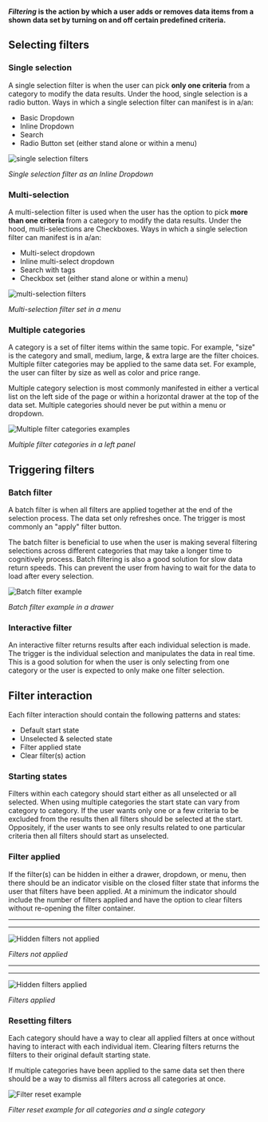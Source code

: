 **_Filtering_ is the action by which a user adds or removes data items from a shown data set by turning on and off certain predefined criteria.**

## Selecting filters

### Single selection
A single selection filter is when the user can pick **only one criteria** from a category to modify the data results. Under the hood, single selection is a radio button. Ways in which a single selection filter can manifest is in a/an:

- Basic Dropdown
- Inline Dropdown
- Search
- Radio Button set (either stand alone or within a menu)

![single selection filters](images/filter-1.png)

_Single selection filter as an Inline Dropdown_


### Multi-selection
A multi-selection filter is used when the user has the option to pick **more than one criteria** from a category to modify the data results. Under the hood, multi-selections are Checkboxes. Ways in which a single selection filter can manifest is in a/an:

- Multi-select dropdown
- Inline multi-select dropdown
- Search with tags
- Checkbox set (either stand alone or within a menu)

![multi-selection filters](images/filter-2.png)

_Multi-selection filter set in a menu_

### Multiple categories
A category is a set of filter items within the same topic. For example, "size" is the category and small, medium, large, & extra large are the filter choices. Multiple filter categories may be applied to the same data set. For example, the user can filter by size as well as color and price range.

Multiple category selection is most commonly manifested in either a vertical list on the left side of the page or within a horizontal drawer at the top of the data set. Multiple categories should never be put within a menu or dropdown.

![Multiple filter categories examples](images/filter-3.png)

_Multiple filter categories in a left panel_


## Triggering filters

### Batch filter
A batch filter is when all filters are applied together at the end of the selection process. The data set only refreshes once. The trigger is most commonly an "apply" filter button.

The batch filter is beneficial to use when the user is making several filtering selections across different categories that may take a longer time to cognitively process. Batch filtering is also a good solution for slow data return speeds. This can prevent the user from having to wait for the data to load after every selection.

![Batch filter example](images/filter-4.png)

_Batch filter example in a drawer_

### Interactive filter
An interactive filter returns results after each individual selection is made. The trigger is the individual selection and manipulates the data in real time. This is a good solution for when the user is only selecting from one category or the user is expected to only make one filter selection.

## Filter interaction
Each filter interaction should contain the following patterns and states:

- Default start state
- Unselected & selected state
- Filter applied state
- Clear filter(s) action

### Starting states
Filters within each category should start either as all unselected or all selected. When using multiple categories the start state can vary from category to category. If the user wants only one or a few criteria to be excluded from the results then all filters should be selected at the start. Oppositely, if the user wants to see only results related to one particular criteria then all filters should start as unselected.

### Filter applied
If the filter(s) can be hidden in either a drawer, dropdown, or menu, then there should be an indicator visible on the closed filter state that informs the user that filters have been applied. At a minimum the indicator should include the number of filters applied and have the option to clear filters without re-opening the filter container.

---
***
> 
![Hidden filters not applied](images/filter-5.png)

_Filters not applied_

---
***
> 
![Hidden filters applied](images/filter-6.png)

_Filters applied_

### Resetting filters
Each category should have a way to clear all applied filters at once without having to interact with each individual item. Clearing filters returns the filters to their original default starting state.

If multiple categories have been applied to the same data set then there should be a way to dismiss all filters across all categories at once.

![Filter reset example](images/filter-7.png)

_Filter reset example for all categories and a single category_
